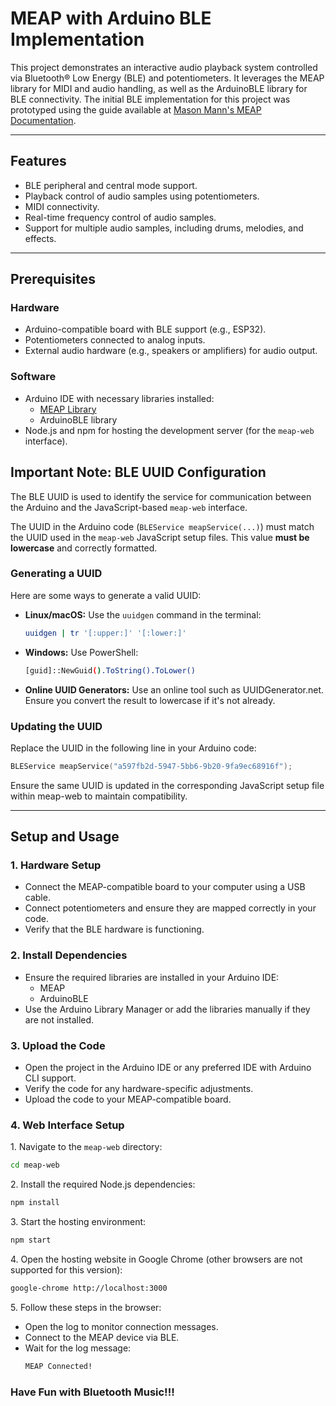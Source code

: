 # MEAP with Arduino BLE Implementation

This project demonstrates an interactive audio playback system controlled via Bluetooth® Low Energy (BLE) and potentiometers. It leverages the MEAP library for MIDI and audio handling, as well as the ArduinoBLE library for BLE connectivity. The initial BLE implementation for this project was prototyped using the guide available at [Mason Mann's MEAP Documentation](https://masonmann.online/electronics/meap/).

---

## Features

- BLE peripheral and central mode support.
- Playback control of audio samples using potentiometers.
- MIDI connectivity.
- Real-time frequency control of audio samples.
- Support for multiple audio samples, including drums, melodies, and effects.

---

## Prerequisites

### Hardware
- Arduino-compatible board with BLE support (e.g., ESP32).
- Potentiometers connected to analog inputs.
- External audio hardware (e.g., speakers or amplifiers) for audio output.

### Software
- Arduino IDE with necessary libraries installed:
  - [MEAP Library](https://github.com/Mozzi/MEAP)
  - ArduinoBLE library
- Node.js and npm for hosting the development server (for the `meap-web` interface).

## Important Note: BLE UUID Configuration

The BLE UUID is used to identify the service for communication between the Arduino and the JavaScript-based `meap-web` interface.

The UUID in the Arduino code (`BLEService meapService(...)`) must match the UUID used in the `meap-web` JavaScript setup files. This value **must be lowercase** and correctly formatted.

### Generating a UUID

Here are some ways to generate a valid UUID:

- **Linux/macOS:** Use the `uuidgen` command in the terminal:
   ```bash
   uuidgen | tr '[:upper:]' '[:lower:]'
   ```

- **Windows:** Use PowerShell:
   ```bash
   [guid]::NewGuid().ToString().ToLower()
   ```

- **Online UUID Generators:** Use an online tool such as UUIDGenerator.net. Ensure you convert the result to lowercase if it's not already.

### Updating the UUID

Replace the UUID in the following line in your Arduino code:
   ```cpp
   BLEService meapService("a597fb2d-5947-5bb6-9b20-9fa9ec68916f");
   ```

Ensure the same UUID is updated in the corresponding JavaScript setup file within meap-web to maintain compatibility.

---

## Setup and Usage

### 1. Hardware Setup
- Connect the MEAP-compatible board to your computer using a USB cable.
- Connect potentiometers and ensure they are mapped correctly in your code.
- Verify that the BLE hardware is functioning.

### 2. Install Dependencies
- Ensure the required libraries are installed in your Arduino IDE:
  - MEAP
  - ArduinoBLE
- Use the Arduino Library Manager or add the libraries manually if they are not installed.

### 3. Upload the Code
- Open the project in the Arduino IDE or any preferred IDE with Arduino CLI support.
- Verify the code for any hardware-specific adjustments.
- Upload the code to your MEAP-compatible board.

### 4. Web Interface Setup

1\. Navigate to the `meap-web` directory:
   ```bash
   cd meap-web
   ```

2\. Install the required Node.js dependencies:
   ```bash
   npm install
   ```

3\. Start the hosting environment:
   ```bash
   npm start
   ```

4\. Open the hosting website in Google Chrome (other browsers are not supported for this version):
   ```bash
   google-chrome http://localhost:3000
   ```

5\. Follow these steps in the browser:
- Open the log to monitor connection messages.
- Connect to the MEAP device via BLE.
- Wait for the log message:
   ```bash
   MEAP Connected!
   ```

### Have Fun with Bluetooth Music!!!